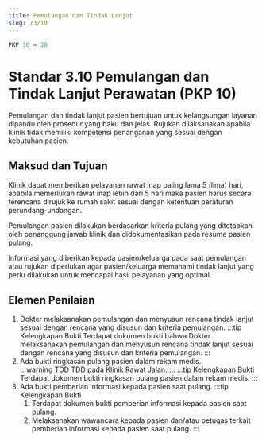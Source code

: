 ```yaml
---
title: Pemulangan dan Tindak Lanjut
slug: /3/10
---
```


``` js [Nilai]
PKP 10 = 30

```

# Standar 3.10 Pemulangan dan Tindak Lanjut Perawatan (PKP 10) 
Pemulangan dan tindak lanjut pasien bertujuan untuk kelangsungan layanan dipandu oleh prosedur yang baku dan jelas. Rujukan dilaksanakan apabila klinik tidak memiliki kompetensi penanganan yang sesuai dengan kebutuhan pasien.  
## Maksud dan Tujuan 
Klinik dapat memberikan pelayanan rawat inap paling lama 5 (lima) hari, apabila memerlukan rawat inap lebih dari 5 hari maka pasien harus secara terencana dirujuk ke rumah sakit sesuai dengan ketentuan peraturan perundang-undangan. 

Pemulangan pasien dilakukan berdasarkan kriteria pulang yang ditetapkan oleh penanggung jawab klinik dan didokumentasikan pada resume pasien pulang. 

Informasi yang diberikan kepada pasien/keluarga pada saat pemulangan atau rujukan diperlukan agar pasien/keluarga memahami tindak lanjut yang perlu dilakukan untuk mencapai hasil pelayanan yang optimal. 
## Elemen Penilaian 
1. Dokter melaksanakan pemulangan dan menyusun rencana tindak lanjut sesuai dengan rencana yang disusun dan kriteria pemulangan. 
   :::tip Kelengkapan Bukti
   Terdapat dokumen bukti bahwa Dokter melaksanakan pemulangan dan menyusun rencana tindak lanjut sesuai dengan rencana yang disusun dan kriteria pemulangan. 
   ::: 
2. Ada bukti ringkasan pulang pasien dalam rekam medis.  
   :::warning TDD
   TDD pa­da Kli­nik Ra­wat Jal­an.
   :::
   :::tip Kelengkapan Bukti
   Terdapat dokumen bukti ringkasan pulang pasien dalam rekam medis. 
   ::: 
3. Ada bukti pemberian informasi kepada pasien saat pulang. 
   :::tip Kelengkapan Bukti
   1. Terdapat dokumen bukti pemberian informasi kepada pasien saat pulang. 
   2. Melaksanakan wawancara kepada pasien dan/atau petugas terkait pemberian informasi kepada pasien saat pulang. 
   ::: 
